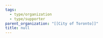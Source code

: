 ```yaml
---
tags:
  - type/organization
  - type/supporter
parent_organization: "[[City of Toronto]]"
title: null
---
```

